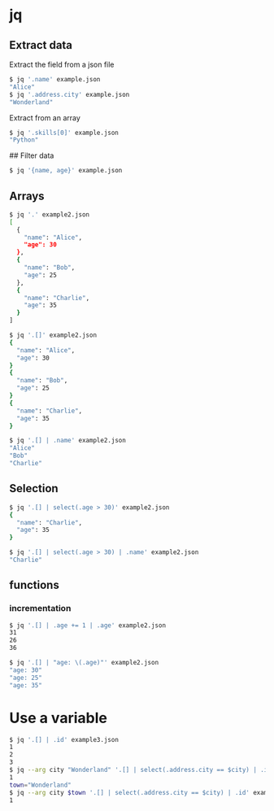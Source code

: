 # jq

## Extract data

Extract the field from a json file

```sh
$ jq '.name' example.json
"Alice"
$ jq '.address.city' example.json
"Wonderland"
```

Extract from an array

```sh
$ jq '.skills[0]' example.json
"Python"
```

## Filter data

```sh
$ jq '{name, age}' example.json 
```


## Arrays

```sh
$ jq '.' example2.json  
[
  {
    "name": "Alice",
    "age": 30
  },
  {
    "name": "Bob",
    "age": 25
  },
  {
    "name": "Charlie",
    "age": 35
  }
]

$ jq '.[]' example2.json
{
  "name": "Alice",
  "age": 30
}
{
  "name": "Bob",
  "age": 25
}
{
  "name": "Charlie",
  "age": 35
}

$ jq '.[] | .name' example2.json
"Alice"
"Bob"
"Charlie"
```

## Selection

```sh
$ jq '.[] | select(.age > 30)' example2.json
{
  "name": "Charlie",
  "age": 35
}

$ jq '.[] | select(.age > 30) | .name' example2.json
"Charlie"
```

## functions

### incrementation

```sh
$ jq '.[] | .age += 1 | .age' example2.json
31
26
36
```

```sh
$ jq '.[] | "age: \(.age)"' example2.json
"age: 30"
"age: 25"
"age: 35"
```

# Use a variable
```sh
$ jq '.[] | .id' example3.json
1
2
3
$ jq --arg city "Wonderland" '.[] | select(.address.city == $city) | .id' example3.json
1
town="Wonderland"
$ jq --arg city $town '.[] | select(.address.city == $city) | .id' example3.json
1
```

